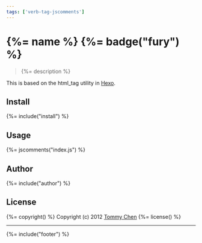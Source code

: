 ```yaml
---
tags: ['verb-tag-jscomments']
---
```

<!-- `.verbrc.md` is a README.md template and documentation config file for Verb. See https://github.com/assemble/verb for more info. -->
# {%= name %} {%= badge("fury") %}

> {%= description %}

This is based on the html_tag utility in [Hexo](https://github.com/tommy351/hexo).

## Install
{%= include("install") %}

## Usage
{%= jscomments("index.js") %}

## Author
{%= include("author") %}

## License
{%= copyright() %}
Copyright (c) 2012 [Tommy Chen](https://github.com/tommy351)
{%= license() %}

***

{%= include("footer") %}